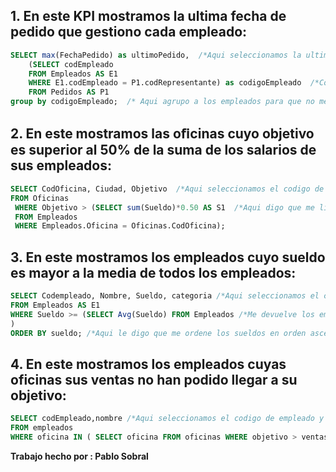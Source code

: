 ## 1. En este KPI mostramos la ultima fecha de pedido que gestiono cada empleado:
```sql
SELECT max(FechaPedido) as ultimoPedido,  /*Aqui seleccionamos la ultima(maxima) fecha de pedido*/
    (SELECT codEmpleado 
    FROM Empleados AS E1           									
	WHERE E1.codEmpleado = P1.codRepresentante) as codigoEmpleado  /*Con esto indicamos que el codEmpleado es igual al codRepresentante para que solo me salgan empleados que sean representantes*/
	FROM Pedidos AS P1
group by codigoEmpleado;  /* Aqui agrupo a los empleados para que no me aparezcan nulos.*/
```

## 2. En este mostramos las oﬁcinas cuyo objetivo es superior al 50% de la suma de los salarios de sus empleados:
```sql
SELECT CodOficina, Ciudad, Objetivo  /*Aqui seleccionamos el codigo de oficina la ciudad y objetivo*/
FROM Oficinas  
 WHERE Objetivo > (SELECT sum(Sueldo)*0.50 AS S1  /*Aqui digo que me liste cuyo el 50% del sueldo sea mayor que el objetivo*/
 FROM Empleados 
 WHERE Empleados.Oficina = Oficinas.CodOficina);
```

## 3. En este mostramos los empleados cuyo sueldo es mayor a la media de todos los empleados:
```sql
SELECT Codempleado, Nombre, Sueldo, categoria /*Aqui seleccionamos el codigo de empleado, el nombre,el sueldo y su categoria*/
FROM Empleados AS E1
WHERE Sueldo >= (SELECT Avg(Sueldo) FROM Empleados /*Me devuelve los empleados cuyo sueldo es mayor a la media de todos los empleados*/
)
ORDER BY sueldo; /*Aqui le digo que me ordene los sueldos en orden ascendente*/
```

## 4. En este mostramos los empleados cuyas oficinas sus ventas no han podido llegar a su objetivo:
```sql
SELECT codEmpleado,nombre /*Aqui seleccionamos el codigo de empleado y el nombre*/
FROM empleados
WHERE oficina IN ( SELECT oficina FROM oficinas WHERE objetivo > ventas); /*Lista los vendedores que trabajan en oﬁcinas que tienen el objetivo superior a sus ventas).*/
```

**Trabajo hecho por : Pablo Sobral**